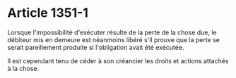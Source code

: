 # Article 1351-1

Lorsque l'impossibilité d'exécuter résulte de la perte de la chose due, le débiteur mis en demeure est néanmoins libéré s'il prouve que la perte se serait pareillement produite si l'obligation avait été exécutée.

Il est cependant tenu de céder à son créancier les droits et actions attachés à la chose.
